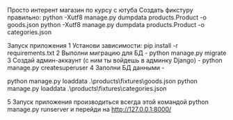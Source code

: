 Просто интерент магазин по курсу с ютуба
Создать фикстуру правильно:
python -Xutf8 manage.py dumpdata products.Product -o goods.json
python -Xutf8 manage.py dumpdata products.Product -o categories.json


Запуск приложения
1 Установи зависимости: pip install -r requirements.txt
2 Выполни миграцию для БД - python manage.py migrate
3 Создай админ-аккаунт (с ним ты войдешь в админку Django) - python manage.py createsuperuser
4 Заполни БД данными - 

python manage.py loaddata .\products\fixtures\goods.json
python manage.py loaddata .\products\fixtures\categories.json

5 Запуск приложения производиться всегда этой командой python manage.py runserver и перейди на http://127.0.0.1:8000/

